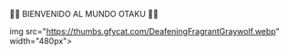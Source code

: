 🤗💖 BIENVENIDO AL MUNDO OTAKU 💖🤗

img src="https://thumbs.gfycat.com/DeafeningFragrantGraywolf.webp" width="480px">
 <P align="center">

<!---
Nya12G/Nya12G is a ✨ special ✨ repository because its `README.md` (this file) appears on your GitHub profile.
You can click the Preview link to take a look at your changes.
--->
